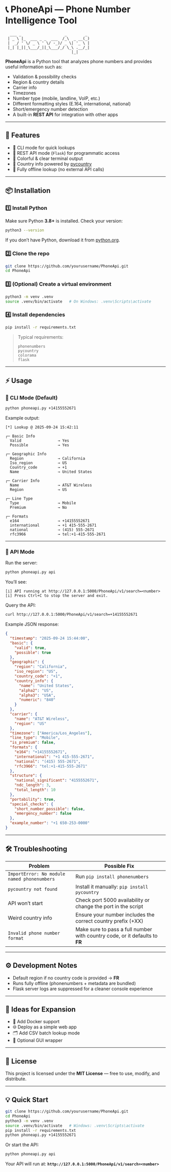 # 📞 PhoneApi — Phone Number Intelligence Tool

```text
  ___ _                   _        _ 
 | _ \ |_  ___ _ _  ___  /_\  _ __(_)
 |  _/ ' \/ _ \ ' \/ -_)/ _ \| '_ \ |
 |_| |_||_\___/_||_\___/_/ \_\ .__/_|
                             |_|      
````

**PhoneApi** is a Python tool that analyzes phone numbers and provides useful information such as:

* Validation & possibility checks
* Region & country details
* Carrier info
* Timezones
* Number type (mobile, landline, VoIP, etc.)
* Different formatting styles (E.164, international, national)
* Short/emergency number detection
* A built-in **REST API** for integration with other apps

---

## 🚀 Features

* 🔹 CLI mode for quick lookups
* 🔹 REST API mode (`Flask`) for programmatic access
* 🔹 Colorful & clear terminal output
* 🔹 Country info powered by [pycountry](https://pypi.org/project/pycountry/)
* 🔹 Fully offline lookup (no external API calls)

---

## 📦 Installation

### 1️⃣ Install Python

Make sure Python **3.8+** is installed.
Check your version:

```bash
python3 --version
```

If you don’t have Python, download it from [python.org](https://www.python.org/downloads/).

### 2️⃣ Clone the repo

```bash
git clone https://github.com/yourusername/PhoneApi.git
cd PhoneApi
```

### 3️⃣ (Optional) Create a virtual environment

```bash
python3 -m venv .venv
source .venv/bin/activate   # On Windows: .venv\Scripts\activate
```

### 4️⃣ Install dependencies

```bash
pip install -r requirements.txt
```

> Typical requirements:
>
> ```text
> phonenumbers
> pycountry
> colorama
> flask
> ```

---

## ⚡ Usage

### 🔹 CLI Mode (Default)

```bash
python phoneapi.py +14155552671
```

Example output:

```
[*] Lookup @ 2025-09-24 15:42:11

┌─ Basic Info
  Valid                → Yes
  Possible             → Yes

┌─ Geographic Info
  Region               → California
  Iso_region           → US
  Country_code         → +1
  Name                 → United States

┌─ Carrier Info
  Name                 → AT&T Wireless
  Region               → US

┌─ Line Type
  Type                 → Mobile
  Premium              → No

┌─ Formats
  e164                 → +14155552671
  international        → +1 415-555-2671
  national             → (415) 555-2671
  rfc3966              → tel:+1-415-555-2671
```

---

### 🔹 API Mode

Run the server:

```bash
python phoneapi.py api
```

You’ll see:

```
[i] API running at http://127.0.0.1:5000/PhoneApi/v1/search=<number>
[i] Press Ctrl+C to stop the server and exit.
```

Query the API:

```bash
curl http://127.0.0.1:5000/PhoneApi/v1/search=+14155552671
```

Example JSON response:

```json
{
  "timestamp": "2025-09-24 15:44:00",
  "basic": {
    "valid": true,
    "possible": true
  },
  "geographic": {
    "region": "California",
    "iso_region": "US",
    "country_code": "+1",
    "country_info": {
      "name": "United States",
      "alpha2": "US",
      "alpha3": "USA",
      "numeric": "840"
    }
  },
  "carrier": {
    "name": "AT&T Wireless",
    "region": "US"
  },
  "timezone": ["America/Los_Angeles"],
  "line_type": "Mobile",
  "is_premium": false,
  "formats": {
    "e164": "+14155552671",
    "international": "+1 415-555-2671",
    "national": "(415) 555-2671",
    "rfc3966": "tel:+1-415-555-2671"
  },
  "structure": {
    "national_significant": "4155552671",
    "ndc_length": 3,
    "total_length": 10
  },
  "portability": true,
  "special_checks": {
    "short_number_possible": false,
    "emergency_number": false
  },
  "example_number": "+1 650-253-0000"
}
```

---

## 🛠️ Troubleshooting

| Problem                                     | Possible Fix                                                                |
| ------------------------------------------- | --------------------------------------------------------------------------- |
| `ImportError: No module named phonenumbers` | Run `pip install phonenumbers`                                              |
| `pycountry not found`                       | Install it manually: `pip install pycountry`                                |
| API won’t start                             | Check port 5000 availability or change the port in the script               |
| Weird country info                          | Ensure your number includes the correct country prefix (+XX)                |
| `Invalid phone number format`               | Make sure to pass a full number with country code, or it defaults to **FR** |

---

## ⚙️ Development Notes

* Default region if no country code is provided → **FR**
* Runs fully offline (phonenumbers + metadata are bundled)
* Flask server logs are suppressed for a cleaner console experience

---

## 🧪 Ideas for Expansion

* 🔧 Add Docker support
* 🌐 Deploy as a simple web app
* 🗂️ Add CSV batch lookup mode
* 📱 Optional GUI wrapper

---

## 📝 License

This project is licensed under the **MIT License** — free to use, modify, and distribute.

---

## 💡 Quick Start

```bash
git clone https://github.com/yourusername/PhoneApi.git
cd PhoneApi
python3 -m venv .venv
source .venv/bin/activate   # Windows: .venv\Scripts\activate
pip install -r requirements.txt
python phoneapi.py +14155552671
```

Or start the API:

```bash
python phoneapi.py api
```

Your API will run at:
**`http://127.0.0.1:5000/PhoneApi/v1/search=<number>`**
